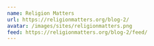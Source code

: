 ```yaml
---
name: Religion Matters
url: https://religionmatters.org/blog-2/
avatar: /images/sites/religionmatters.png
feed: https://religionmatters.org/blog-2/feed/
---
```

